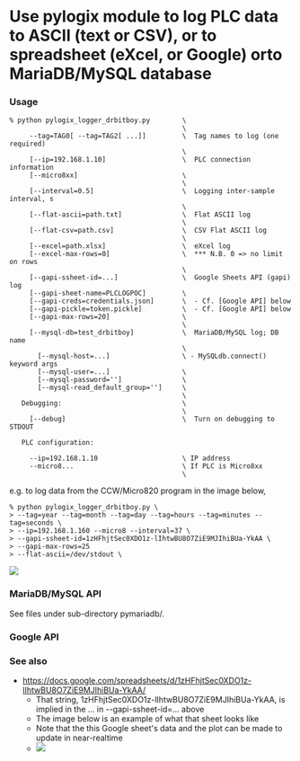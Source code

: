 # Use pylogix module to log PLC data to ASCII (text or CSV), or to spreadsheet (eXcel, or Google) orto  MariaDB/MySQL database

### Usage

    % python pylogix_logger_drbitboy.py        \
                                               \
         --tag=TAG0[ --tag=TAG2[ ...]]         \  Tag names to log (one required)
                                               \
         [--ip=192.168.1.10]                   \  PLC connection information
         [--micro8xx]                          \
                                               \
         [--interval=0.5]                      \  Logging inter-sample interval, s
                                               \
         [--flat-ascii=path.txt]               \  Flat ASCII log
                                               \
         [--flat-csv=path.csv]                 \  CSV Flat ASCII log
                                               \
         [--excel=path.xlsx]                   \  eXcel log
         [--excel-max-rows=0]                  \  *** N.B. 0 => no limit on rows
                                               \
         [--gapi-ssheet-id=...]                \  Google Sheets API (gapi) log
         [--gapi-sheet-name=PLCLOGPOC]         \
         [--gapi-creds=credentials.json]       \  - Cf. [Google API] below
         [--gapi-pickle=token.pickle]          \  - Cf. [Google API] below
         [--gapi-max-rows=20]                  \
                                               \
         [--mysql-db=test_drbitboy]            \  MariaDB/MySQL log; DB name
                                               \
           [--mysql-host=...]                  \ - MySQLdb.connect() keyword args
           [--mysql-user=...]                  \
           [--mysql-password='']               \
           [--mysql-read_default_group='']     \
                                               \
       Debugging:                              \
                                               \
         [--debug]                             \  Turn on debugging to STDOUT

       PLC configuration:

         --ip=192.168.1.10                     \ IP address
         --micro8...                           \ If PLC is Micro8xx
                                               \


e.g. to log data from the CCW/Micro820 program in the image below,

    % python pylogix_logger_drbitboy.py \
    > --tag=year --tag=month --tag=day --tag=hours --tag=minutes --tag=seconds \
    > --ip=192.168.1.160 --micro8 --interval=37 \
    > --gapi-ssheet-id=1zHFhjtSec0XDO1z-lIhtwBU8O7ZiE9MJIhiBUa-YkAA \
    > --gapi-max-rows=25
    > --flat-ascii=/dev/stdout \

![](https://github.com/drbitboy/pylogix_logger/raw/master/images/pylogix_logger_ccw.png)

### MariaDB/MySQL API

See files under sub-directory pymariadb/.

### Google API

### See also

* https://docs.google.com/spreadsheets/d/1zHFhjtSec0XDO1z-lIhtwBU8O7ZiE9MJIhiBUa-YkAA/
  * That string, 1zHFhjtSec0XDO1z-lIhtwBU8O7ZiE9MJIhiBUa-YkAA, is implied in the ... in --gapi-ssheet-id=... above
  * The image below is an example of what that sheet looks like
  * Note that the this Google sheet's data and the plot can be made to update in near-realtime 
  * ![](https://github.com/drbitboy/pylogix_logger/raw/master/images/PLCLOGPOC_sheet.png)
